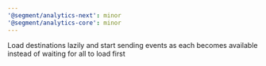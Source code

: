 ```yaml
---
'@segment/analytics-next': minor
'@segment/analytics-core': minor
---
```


Load destinations lazily and start sending events as each becomes available instead of waiting for all to load first
